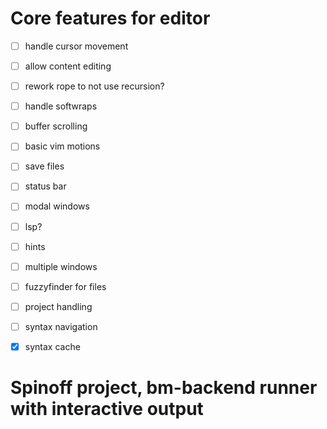 # Core features for editor
- [ ] handle cursor movement
- [ ] allow content editing
- [ ] rework rope to not use recursion?
- [ ] handle softwraps
- [ ] buffer scrolling
- [ ] basic vim motions
- [ ] save files
- [ ] status bar
- [ ] modal windows
- [ ] lsp?
- [ ] hints
- [ ] multiple windows
- [ ] fuzzyfinder for files
- [ ] project handling
- [ ] syntax navigation
- [x] syntax cache


# Spinoff project, bm-backend runner with interactive output

